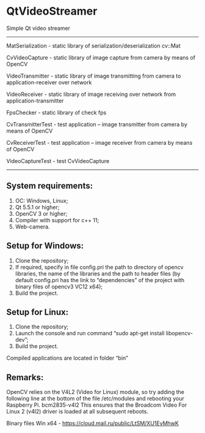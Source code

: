 # QtVideoStreamer
Simple Qt video streamer
____________________________________________________________________________________________________________
MatSerialization    - static library of serialization/deserialization cv::Mat

CvVideoCapture      - static library of image capture from camera by means of OpenCV

VideoTransmitter    - static library of image transmitting from camera to application-receiver over network 

VideoReceiver       - static library of image receiving over network from application-transmitter 

FpsChecker			- static library of check fps

CvTransmitterTest   - test application – image transmitter from camera by means of OpenCV

CvReceiverTest      - test application – image receiver from camera by means of OpenCV

VideoCaptureTest	- test CvVideoCapture
_____________________________________________________________________________________________________________

System requirements:
----------------------------------------------
1. ОС: Windows, Linux;
2. Qt 5.5.1 or higher;
3. OpenCV 3 or higher;
4. Compiler with support for c++ 11;
5. Web-camera.

Setup for Windows:
----------------------------------------------
1. Clone the repository;
2. If required, specify in file config.pri the path to directory of opencv libraries, the name of the libraries and the path to header files (by default  config.pri has the link to “dependencies” of the project with  binary files of opencv3 VC12 x64);
3. Build the project.

Setup for Linux:
----------------------------------------------
1. Clone the repository;
2. Launch the console and run command “sudo apt-get install libopencv-dev”;
3. Build the project.

Compiled applications are located in folder “bin”

Remarks:
----------------------------------------------
OpenCV relies on the V4L2 (Video for Linux) module, so try adding the following line at the bottom of the file /etc/modules and rebooting your Raspberry Pi.
bcm2835-v4l2
This ensures that the Broadcom Video For Linux 2 (v4l2) driver is loaded at all subsequent reboots.

Binary files Win x64 - https://cloud.mail.ru/public/LtSM/XU1EyMhwK
